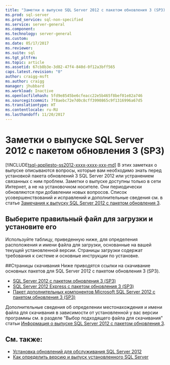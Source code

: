 ```yaml
---
title: "Заметки о выпуске SQL Server 2012 с пакетом обновления 3 (SP3) | Документация Майкрософт"
ms.prod: sql-server
ms.prod_service: sql-non-specified
ms.service: server-general
ms.component: 
ms.technology: server-general
ms.custom: 
ms.date: 05/17/2017
ms.reviewer: 
ms.suite: sql
ms.tgt_pltfrm: 
ms.topic: article
ms.assetid: 67cb8b3e-3d82-47f4-840d-0f12a3bff565
caps.latest.revision: "0"
author: craigg-msft
ms.author: craigg
manager: jhubbard
ms.workload: Inactive
ms.openlocfilehash: 5fd9e8545be6cfeacc22e5b465f8bef01e82a746
ms.sourcegitcommit: 7f8aebc72e7d0c8cff3990865c9f1316996a67d5
ms.translationtype: HT
ms.contentlocale: ru-RU
ms.lasthandoff: 11/20/2017
---
```

# <a name="sql-server-2012-sp3-release-notes"></a>Заметки о выпуске SQL Server 2012 с пакетом обновления 3 (SP3)
[!INCLUDE[tsql-appliesto-ss2012-xxxx-xxxx-xxx-md](../includes/tsql-appliesto-ss2012-xxxx-xxxx-xxx-md.md)] В этих заметках о выпуске описываются вопросы, которые вам необходимо знать перед установкой пакета обновлений 3 SQL Server 2012 или устранением связанных с ним проблем. Заметки о выпуске доступны только в сети Интернет, а не на установочном носителе. Они периодически обновляются при добавлении новых вопросов. Список усовершенствований и исправлений и дополнительные сведения см. в статье [Замечания к выпуску SQL Server 2012 с пакетом обновления 3](http://support.microsoft.com/help/3072779/sql-server-2012-service-pack-3-release-information).  
  
## <a name="choose-the-correct-file-to-download-and-install"></a>Выберите правильный файл для загрузки и установите его  
Используйте таблицу, приведенную ниже, для определения расположения и имени файла для загрузки, основанные на вашей текущей установленной версии. Страницы загрузки содержат требования к системе и основные инструкции по установке.  

##<a name="download-pages"></a>Страницы скачивания
Ниже приводятся ссылки на скачивание основных пакетов для SQL Server 2012 с пакетом обновления 3 (SP3).
- [SQL Server 2012 с пакетом обновления 3 (SP3)](http://go.microsoft.com/fwlink/?linkid=615935)
- [SQL Server 2012 Express с пакетом обновления 3 (SP3)](http://go.microsoft.com/fwlink/?linkid=692144)
- [Пакет дополнительных компонентов Microsoft SQL Server 2012 с пакетом обновления 3 (SP3)](http://go.microsoft.com/fwlink/?linkid=615941)

Дополнительные сведения об определении местонахождения и имени файла для скачивания в зависимости от установленной у вас версии программы см. в разделе "Выбор подходящего файла для скачивания" статьи [Информация о выпуске SQL Server 2012 с пакетом обновления 3](https://support.microsoft.com/en-us/help/3072779/sql-server-2012-service-pack-3-release-information).

## <a name="see-also"></a>См. также:
- [Установка обновлений для обслуживания SQL Server 2012](https://msdn.microsoft.com/en-us/library/hh479746(v=sql.110).aspx)
- [Как определить версию и выпуск установленного SQL Server](https://support.microsoft.com/en-us/help/321185)
